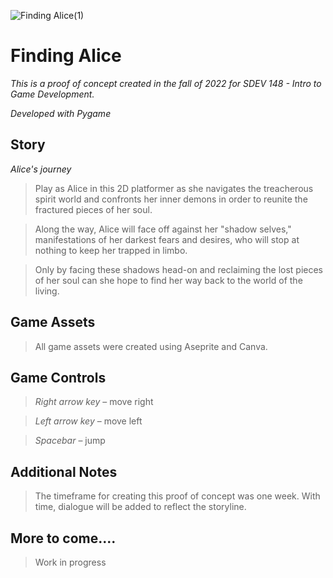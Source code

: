 ![Finding Alice(1)](https://user-images.githubusercontent.com/126116482/223552972-0eba0631-46f0-426a-b003-d3e4ba6fe880.png)

# Finding Alice

 *This is a proof of concept created in the fall of 2022 for SDEV 148 - Intro to Game Development.*
 

 *Developed with Pygame*
 
 ## Story
 *Alice's journey*
 
> Play as Alice in this 2D platformer as she navigates the treacherous spirit world and confronts her inner demons in order to reunite the fractured pieces of her soul. 

> Along the way, Alice will face off against her "shadow selves," manifestations of her darkest fears and desires, who will stop at nothing to keep her trapped in limbo.

> Only by facing these shadows head-on and reclaiming the lost pieces of her soul can she hope to find her way back to the world of the living.




## Game Assets 
> All game assets were created using Aseprite and Canva.


## Game Controls
> *Right arrow key* – move right

> *Left arrow key* – move left

> *Spacebar* – jump

## Additional Notes
> The timeframe for creating this proof of concept was one week. With time, dialogue will be added to reflect the storyline.

## More to come....
> Work in progress


